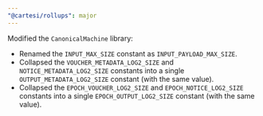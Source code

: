 ```yaml
---
"@cartesi/rollups": major
---
```


Modified the `CanonicalMachine` library:

-   Renamed the `INPUT_MAX_SIZE` constant as `INPUT_PAYLOAD_MAX_SIZE`.
-   Collapsed the `VOUCHER_METADATA_LOG2_SIZE` and `NOTICE_METADATA_LOG2_SIZE` constants into a single `OUTPUT_METADATA_LOG2_SIZE` constant (with the same value).
-   Collapsed the `EPOCH_VOUCHER_LOG2_SIZE` and `EPOCH_NOTICE_LOG2_SIZE` constants into a single `EPOCH_OUTPUT_LOG2_SIZE` constant (with the same value).
